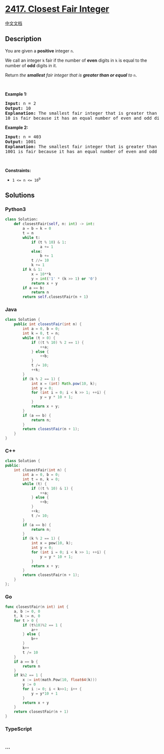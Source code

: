 # [2417. Closest Fair Integer](https://leetcode.com/problems/closest-fair-integer)

[中文文档](/solution/2400-2499/2417.Closest%20Fair%20Integer/README.md)

## Description

<p>You are given a <strong>positive</strong> integer <code>n</code>.</p>

<p>We call an integer <code>k</code> fair if the number of <strong>even</strong> digits in <code>k</code> is equal to the number of <strong>odd</strong> digits in it.</p>

<p>Return <em>the <strong>smallest</strong> fair integer that is <strong>greater than or equal</strong> to </em><code>n</code>.</p>

<p>&nbsp;</p>
<p><strong class="example">Example 1:</strong></p>

<pre>
<strong>Input:</strong> n = 2
<strong>Output:</strong> 10
<strong>Explanation:</strong> The smallest fair integer that is greater than or equal to 2 is 10.
10 is fair because it has an equal number of even and odd digits (one odd digit and one even digit).</pre>

<p><strong class="example">Example 2:</strong></p>

<pre>
<strong>Input:</strong> n = 403
<strong>Output:</strong> 1001
<strong>Explanation:</strong> The smallest fair integer that is greater than or equal to 403 is 1001.
1001 is fair because it has an equal number of even and odd digits (two odd digits and two even digits).
</pre>

<p>&nbsp;</p>
<p><strong>Constraints:</strong></p>

<ul>
	<li><code>1 &lt;= n &lt;= 10<sup>9</sup></code></li>
</ul>

## Solutions

<!-- tabs:start -->

### **Python3**

```python
class Solution:
    def closestFair(self, n: int) -> int:
        a = b = k = 0
        t = n
        while t:
            if (t % 10) & 1:
                a += 1
            else:
                b += 1
            t //= 10
            k += 1
        if k & 1:
            x = 10**k
            y = int('1' * (k >> 1) or '0')
            return x + y
        if a == b:
            return n
        return self.closestFair(n + 1)
```

### **Java**

```java
class Solution {
    public int closestFair(int n) {
        int a = 0, b = 0;
        int k = 0, t = n;
        while (t > 0) {
            if ((t % 10) % 2 == 1) {
                ++a;
            } else {
                ++b;
            }
            t /= 10;
            ++k;
        }
        if (k % 2 == 1) {
            int x = (int) Math.pow(10, k);
            int y = 0;
            for (int i = 0; i < k >> 1; ++i) {
                y = y * 10 + 1;
            }
            return x + y;
        }
        if (a == b) {
            return n;
        }
        return closestFair(n + 1);
    }
}
```

### **C++**

```cpp
class Solution {
public:
    int closestFair(int n) {
        int a = 0, b = 0;
        int t = n, k = 0;
        while (t) {
            if ((t % 10) & 1) {
                ++a;
            } else {
                ++b;
            }
            ++k;
            t /= 10;
        }
        if (a == b) {
            return n;
        }
        if (k % 2 == 1) {
            int x = pow(10, k);
            int y = 0;
            for (int i = 0; i < k >> 1; ++i) {
                y = y * 10 + 1;
            }
            return x + y;
        }
        return closestFair(n + 1);
    }
};
```

### **Go**

```go
func closestFair(n int) int {
	a, b := 0, 0
	t, k := n, 0
	for t > 0 {
		if (t%10)%2 == 1 {
			a++
		} else {
			b++
		}
		k++
		t /= 10
	}
	if a == b {
		return n
	}
	if k%2 == 1 {
		x := int(math.Pow(10, float64(k)))
		y := 0
		for i := 0; i < k>>1; i++ {
			y = y*10 + 1
		}
		return x + y
	}
	return closestFair(n + 1)
}
```

### **TypeScript**

```ts

```

### **...**

```

```

<!-- tabs:end -->
